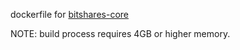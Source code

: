 dockerfile for [bitshares-core](https://github.com/bitshares/bitshares-core)

NOTE: build process requires 4GB or higher memory.

